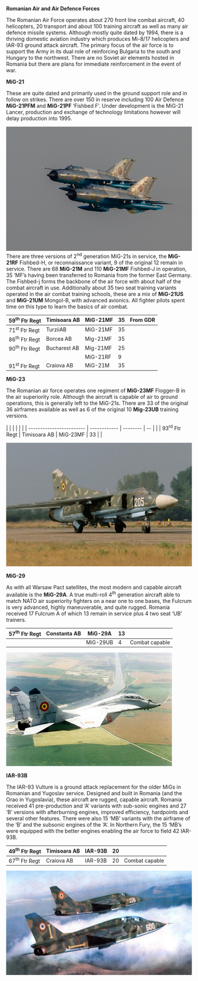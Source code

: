 **Romanian Air and Air Defence Forces**

The Romanian Air Force operates about 270 front line combat aircraft, 40
helicopters, 20 transport and about 100 training aircraft as well as
many air defence missile systems. Although mostly quite dated by 1994,
there is a thriving domestic aviation industry which produces Mi-8/17
helicopters and IAR-93 ground attack aircraft. The primary focus of the
air force is to support the Army in its dual role of reinforcing
Bulgaria to the south and Hungary to the northwest. There are no Soviet
air elements hosted in Romania but there are plans for immediate
reinforcement in the event of war.

**MiG-21**

These are quite dated and primarily used in the ground support role and
in follow on strikes. There are over 150 in reserve including 100 Air
Defence **MiG-21PFM** and **MiG-21PF** ‘Fishbed F’. Under development is
the MiG-21 Lancer, production and exchange of technology limitations
however will delay production into 1995.

![](/assets/images/warsaw/ro/air/image1.jpeg)There are three
versions of 2<sup>nd</sup> generation MiG-21s in service, the
**MiG-21RF** Fishbed-H, or reconnaissance variant, 9 of the original 12
remain in service. There are 68 **MiG-21M** and 110 **MiG-21MF**
Fishbed-J in operation, 35 ‘MF’s having been transferred to Romania from
the former East Germany. The Fishbed-j forms the backbone of the air
force with about half of the combat aircraft in use. Additionally about
35 two seat training variants operated in the air combat training
schools, these are a mix of **MiG-21US** and **MiG-21UM** Mongol-B, with
advanced avionics. All fighter pilots spent time on this type to learn
the basics of air combat.

| 59<sup>th</sup> Ftr Regt | Timisoara AB | MiG-21MF | 35 | From GDR |
| ------------------------ | ------------ | -------- | -- | -------- |
| 71<sup>st</sup> Ftr Regt | TurziiAB     | MiG-21MF | 35 |          |
| 86<sup>th</sup> Ftr Regt | Borcea AB    | Mig-21MF | 35 |          |
| 90<sup>th</sup> Ftr Regt | Bucharest AB | Mig-21MF | 25 |          |
|                          |              | MiG-21RF | 9  |          |
| 91<sup>st</sup> Ftr Regt | Craiova AB   | MiG-21M  | 35 |          |

**MiG-23**

The Romanian air force operates one regiment of **MiG-23MF** Flogger-B
in the air superiority role. Although the aircraft is capable of air to
ground operations, this is generally left to the MiG-21s. There are 33
of the original 36 airframes available as well as 6 of the original 10
**Mig-23UB** training versions.

|                          |              |          |    |  |
| ------------------------ | ------------ | -------- | -- |  |
| 93<sup>rd</sup> Ftr Regt | Timisoara AB | MiG-23MF | 33 |  |

![](/assets/images/warsaw/ro/air/image2.jpg)

**MiG-29**

As with all Warsaw Pact satellites, the most modern and capable aircraft
available is the **MiG-29A**. A true multi-roll 4<sup>th</sup>
generation aircraft able to match NATO air superiority fighters on a
near one to one bases, the Fulcrum is very advanced, highly
maneuverable, and quite rugged. Romania received 17 Fulcrum A of which
13 remain in service plus 4 two seat ‘UB’
trainers.

| 57<sup>th</sup> Ftr Regt | Constanta AB | MiG-29A  | 13 |                |
| ------------------------ | ------------ | -------- | -- | -------------- |
|                          |              | MiG-29UB | 4  | Combat capable |

![](/assets/images/warsaw/ro/air/image3.jpg)

**IAR-93B**

The IAR-93 Vulture is a ground attack replacement for the older MiGs in
Romanian and Yugoslav service. Designed and built in Romania (and the
Orao in Yugoslavia), these aircraft are rugged, capable aircraft.
Romania received 41 pre-production and ‘A’ variants with sub-sonic
engines and 27 ‘B’ versions with afterburning engines, improved
efficiency, hardpoints and several other features. There were also 15
‘MB’ variants with the airframe of the ‘B’ and the subsonic engines of
the ‘A’. In Northern Fury, the 15 ‘MB’s were equipped with the better
engines enabling the air force to field 42
IAR-93B.

| 49<sup>th</sup> Ftr Regt | Timisoara AB | IAR-93B | 20 |                |
| ------------------------ | ------------ | ------- | -- | -------------- |
| 67<sup>th</sup> Ftr Regt | Craiova AB   | IAR-93B | 20 | Combat capable |

![](/assets/images/warsaw/ro/air/image4.jpg)
